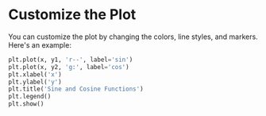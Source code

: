# Customize the Plot

You can customize the plot by changing the colors, line styles, and markers. Here's an example:

```python
plt.plot(x, y1, 'r--', label='sin')
plt.plot(x, y2, 'g:', label='cos')
plt.xlabel('x')
plt.ylabel('y')
plt.title('Sine and Cosine Functions')
plt.legend()
plt.show()
```
